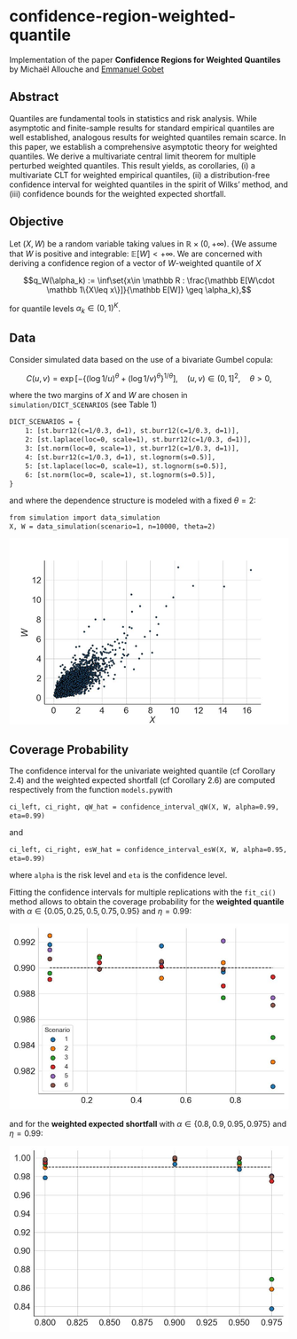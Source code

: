 # confidence-region-weighted-quantile
Implementation of the paper **Confidence Regions for Weighted Quantiles** by Michaël Allouche and [Emmanuel Gobet](http://www.cmap.polytechnique.fr/~gobet/)

## Abstract
Quantiles are fundamental tools in statistics and risk analysis. While asymptotic and finite-sample results for standard 
empirical quantiles are well established, analogous results for weighted quantiles remain scarce. In this paper, we establish 
a comprehensive asymptotic theory for weighted quantiles. We derive a multivariate central limit theorem for multiple 
perturbed weighted quantiles. This result yields, as corollaries, (i) a multivariate CLT for weighted empirical quantiles, 
(ii) a distribution-free confidence interval for weighted quantiles in the spirit of Wilks’ method, and (iii) confidence 
bounds for the weighted expected shortfall.

## Objective
Let $`(X,W)`$ be a random variable taking values in $`\mathbb R \times (0,+\infty)`$. {We assume that $`W`$ is positive and integrable: $`\mathbb E[W]<+\infty`$. 
We are concerned with deriving a confidence region of a vector of  $`W`$-weighted quantile of $`X`$
```math
q_W(\alpha_k) :=  \inf\set{x\in \mathbb R : \frac{\mathbb E[W\cdot \mathbb 1\{X\leq x\}]}{\mathbb E[W]} \geq \alpha_k},
```
for quantile levels $`\alpha_k\in (0,1)^K`$.

## Data
Consider simulated data based on the use of a bivariate Gumbel copula:
```math
    C(u, v) = \exp\left[-\left\{(\log 1/u)^\theta + (\log 1/v)^\theta\right\}^{1/\theta}\right], \quad (u,v)\in(0,1]^2,\quad \theta>0,
```
where the two margins of $`X`$ and $`W`$ are chosen in `simulation/DICT_SCENARIOS` (see Table 1)
```
DICT_SCENARIOS = {
    1: [st.burr12(c=1/0.3, d=1), st.burr12(c=1/0.3, d=1)], 
    2: [st.laplace(loc=0, scale=1), st.burr12(c=1/0.3, d=1)],
    3: [st.norm(loc=0, scale=1), st.burr12(c=1/0.3, d=1)],
    4: [st.burr12(c=1/0.3, d=1), st.lognorm(s=0.5)],
    5: [st.laplace(loc=0, scale=1), st.lognorm(s=0.5)],
    6: [st.norm(loc=0, scale=1), st.lognorm(s=0.5)],
}
```
and where the dependence structure is modeled with a fixed $`\theta=2`$:
```
from simulation import data_simulation
X, W = data_simulation(scenario=1, n=10000, theta=2)
```
![f1](imgs/data.jpg)

## Coverage Probability

The confidence interval for the univariate weighted quantile (cf Corollary 2.4) and the weighted expected shortfall (cf Corollary 2.6) are computed respectively
from the function `models.py`with
```
ci_left, ci_right, qW_hat = confidence_interval_qW(X, W, alpha=0.99, eta=0.99)
```
and 
```
ci_left, ci_right, esW_hat = confidence_interval_esW(X, W, alpha=0.95, eta=0.99)
```
where `alpha` is the risk level and `eta` is the confidence level. 

Fitting the confidence intervals for multiple replications with the `fit_ci()` method allows to obtain the coverage 
probability for the **weighted quantile** with $`\alpha\in\{0.05, 0.25, 0.5, 0.75, 0.95\}`$ and $`\eta=0.99`$:

![f2](imgs/coverage_qW_nreal10000000_nrep10000_nsamp1000_theta2_eta99.jpg)

and for the **weighted expected shortfall** with $`\alpha\in\{0.8, 0.9, 0.95, 0.975\}`$ and $`\eta=0.99`$:

![f3](imgs/coverage_esW_nreal10000000_nrep10000_nsamp1000_theta2_eta99.jpg)
